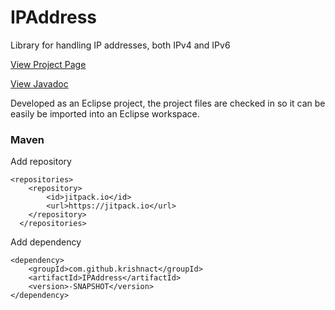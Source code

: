 # IPAddress
Library for handling IP addresses, both IPv4 and IPv6

[View Project Page](https://seancfoley.github.io/IPAddress/)

[View Javadoc](https://seancfoley.github.io/IPAddress/IPAddress/apidocs/)

Developed as an Eclipse project, the project files are checked in so it can be easily be imported into an Eclipse workspace.
### Maven
Add repository

    <repositories>
		<repository>
		    <id>jitpack.io</id>
		    <url>https://jitpack.io</url>
		</repository>
	  </repositories>

Add dependency

    <dependency>
	    <groupId>com.github.krishnact</groupId>
	    <artifactId>IPAddress</artifactId>
	    <version>-SNAPSHOT</version>
    </dependency>
